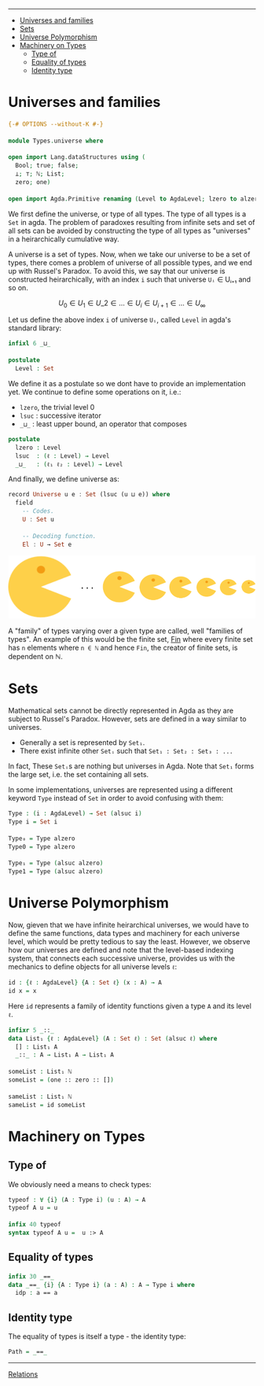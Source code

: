 <!-- START doctoc generated TOC please keep comment here to allow auto update -->
<!-- DON'T EDIT THIS SECTION, INSTEAD RE-RUN doctoc TO UPDATE -->
****

- [Universes and families](#universes-and-families)
- [Sets](#sets)
- [Universe Polymorphism](#universe-polymorphism)
- [Machinery on Types](#machinery-on-types)
  - [Type of](#type-of)
  - [Equality of types](#equality-of-types)
  - [Identity type](#identity-type)

<!-- END doctoc generated TOC please keep comment here to allow auto update -->


# Universes and families

```agda
{-# OPTIONS --without-K #-}

module Types.universe where

open import Lang.dataStructures using (
  Bool; true; false;
  ⊥; ⊤; ℕ; List;
  zero; one)

open import Agda.Primitive renaming (Level to AgdaLevel; lzero to alzero; lsuc to alsuc; _⊔_ to _⊔⊔_)
```

We first define the universe, or type of all types. The type of all types is a `Set` in agda. The problem of paradoxes resulting from infinite sets and set of all sets can be avoided by constructing the type of all types as "universes" in a heirarchically cumulative way.

A universe is a set of types. Now, when we take our universe to be a set of types, there comes a problem of universe of all possible types, and we end up with Russel's Paradox. To avoid this, we say that our universe is constructed heirarchically, with an index `i` such that universe `Uᵢ` ∈ Uᵢ₊₁ and so on.


$$
U_{0} \in U_{1} \in U\_{2} \in ... \in U_{i} \in U_{i+1}  \in ... \in U_{\infty}
$$

Let us define the above index `i` of universe `Uᵢ`, called `Level` in agda's standard library:

```agda
infixl 6 _⊔_

postulate
  Level : Set
```

We define it as a postulate so we dont have to provide an implementation yet. We continue to define some operations on it, i.e.:

- `lzero`, the trivial level 0
- `lsuc` : successive iterator
- `_⊔_` : least upper bound, an operator that composes

```agda
postulate
  lzero : Level
  lsuc  : (ℓ : Level) → Level
  _⊔_   : (ℓ₁ ℓ₂ : Level) → Level
```

And finally, we define universe as:

```haskell
record Universe u e : Set (lsuc (u ⊔ e)) where
  field
    -- Codes.
    U : Set u

    -- Decoding function.
    El : U → Set e
```

![universes](universes.png)

A "family" of types varying over a given type are called, well "families of types". An example of this would be the finite set, [Fin](./dataStructures.html#finite-sequences) where every finite set has `n` elements where `n ∈ ℕ` and hence `Fin`, the creator of finite sets, is dependent on ℕ.

# Sets

Mathematical sets cannot be directly represented in Agda as they are subject to Russel's Paradox. However, sets are defined in a way similar to universes.

- Generally a set is represented by `Set₁`.
- There exist infinite other `Setᵢ` such that `Set₁ : Set₂ : Set₃ : ...`

In fact, These `Setᵢ`s are nothing but universes in Agda. Note that `Set₁` forms the large set, i.e. the set containing all sets.

In some implementations, universes are represented using a different keyword `Type` instead of `Set` in order to avoid confusing with them:

```agda
Type : (i : AgdaLevel) → Set (alsuc i)
Type i = Set i

Type₀ = Type alzero
Type0 = Type alzero

Type₁ = Type (alsuc alzero)
Type1 = Type (alsuc alzero)
```

# Universe Polymorphism

Now, gieven that we have infinite heirarchical universes, we would have to define the same functions, data types and machinery for each universe level, which would be pretty tedious to say the least. However, we observe how our universes are defined and note that the level-based indexing system, that connects each successive universe, provides us with the mechanics to define objects for all universe levels `ℓ`:

```agda
id : {ℓ : AgdaLevel} {A : Set ℓ} (x : A) → A
id x = x
```
Here `id` represents a family of identity functions given a type `A` and its level `ℓ`.

```agda
infixr 5 _::_
data List₁ {ℓ : AgdaLevel} (A : Set ℓ) : Set (alsuc ℓ) where
  [] : List₁ A
  _::_ : A → List₁ A → List₁ A

someList : List₁ ℕ
someList = (one :: zero :: [])

sameList : List₁ ℕ
sameList = id someList
```

# Machinery on Types

## Type of

We obviously need a means to check types:

```agda
typeof : ∀ {i} (A : Type i) (u : A) → A
typeof A u = u

infix 40 typeof
syntax typeof A u =  u :> A
```

## Equality of types

```agda
infix 30 _==_
data _==_ {i} {A : Type i} (a : A) : A → Type i where
  idp : a == a
```

## Identity type

The equality of types is itself a type - the identity type:

```agda
Path = _==_
```

****
[Relations](./Types.relations.html)

